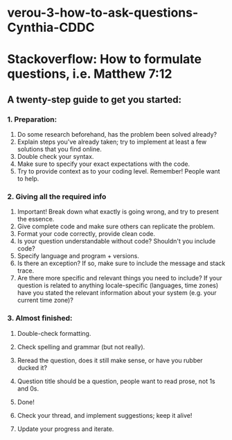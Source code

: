 # verou-3-how-to-ask-questions-Cynthia-CDDC
# Stackoverflow: How to formulate questions, i.e. Matthew 7:12

## A twenty-step guide to get you started:

### 1. Preparation:

1. Do some research beforehand, has the problem been solved already?
2. Explain steps you've already taken; try to implement at least a few solutions that you find online.
3. Double check your syntax.
4. Make sure to specify your exact expectations with the code.
5. Try to provide context as to your coding level. Remember! People want to help.


### 2. Giving all the required info

1. Important! Break down what exactly is going wrong, and try to present the essence.
2. Give complete code and make sure others can replicate the problem.
3. Format your code correctly, provide clean code.
4. Is your question understandable without code? Shouldn't you include code?
5. Specify language and program + versions.
6. Is there an exception? If so, make sure to include the message and stack trace.
7. Are there more specific and relevant things you need to include? If your question is related to anything locale-specific (languages, time zones) have you stated the relevant information about your system (e.g. your current time zone)?

### 3. Almost finished:

1. Double-check formatting.
2. Check spelling and grammar (but not really).
3. Reread the question, does it still make sense, or have you rubber ducked it?
4. Question title should be a question, people want to read prose, not 1s and 0s.

4. Done!

1. Check your thread, and implement suggestions; keep it alive!
2. Update your progress and iterate. 